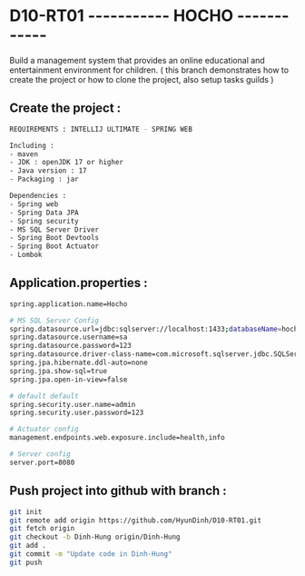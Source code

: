 # D10-RT01 ----------- HOCHO ------------
Build a management system that provides an online educational and entertainment environment for children.
( this branch demonstrates how to create the project or how to clone the project, also setup tasks guilds )

## Create the project :

```bash
REQUIREMENTS : INTELLIJ ULTIMATE - SPRING WEB

Including :
- maven
- JDK : openJDK 17 or higher
- Java version : 17
- Packaging : jar

Dependencies :
- Spring web
- Spring Data JPA
- Spring security
- MS SQL Server Driver
- Spring Boot Devtools
- Spring Boot Actuator
- Lombok
```

## Application.properties :



```bash
spring.application.name=Hocho

# MS SQL Server Config
spring.datasource.url=jdbc:sqlserver://localhost:1433;databaseName=hocho;encrypt=false;trustServerCertificate=true
spring.datasource.username=sa
spring.datasource.password=123
spring.datasource.driver-class-name=com.microsoft.sqlserver.jdbc.SQLServerDriver
spring.jpa.hibernate.ddl-auto=none
spring.jpa.show-sql=true
spring.jpa.open-in-view=false

# default default
spring.security.user.name=admin
spring.security.user.password=123

# Actuator config
management.endpoints.web.exposure.include=health,info

# Server config
server.port=8080
```

## Push project into github with branch :
```bash
git init
git remote add origin https://github.com/HyunDinh/D10-RT01.git
git fetch origin
git checkout -b Dinh-Hung origin/Dinh-Hung
git add .
git commit -m "Update code in Dinh-Hung"
git push
```
